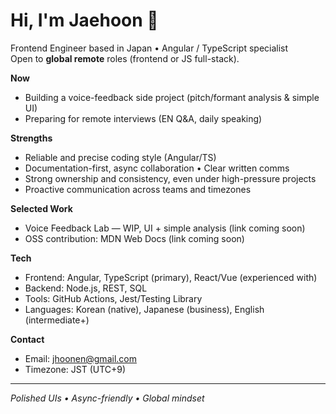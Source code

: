 <!-- Profile README -->

<h1>Hi, I'm Jaehoon 👋</h1>

Frontend Engineer based in Japan • Angular / TypeScript specialist  
Open to **global remote** roles (frontend or JS full-stack).

**Now**
- Building a voice-feedback side project (pitch/formant analysis & simple UI)
- Preparing for remote interviews (EN Q&A, daily speaking)

**Strengths**
- Reliable and precise coding style (Angular/TS)
- Documentation-first, async collaboration • Clear written comms
- Strong ownership and consistency, even under high-pressure projects
- Proactive communication across teams and timezones

**Selected Work**
- Voice Feedback Lab — WIP, UI + simple analysis (link coming soon)
- OSS contribution: MDN Web Docs (link coming soon)

**Tech**
- Frontend: Angular, TypeScript (primary), React/Vue (experienced with)
- Backend: Node.js, REST, SQL
- Tools: GitHub Actions, Jest/Testing Library
- Languages: Korean (native), Japanese (business), English (intermediate+)

**Contact**
- Email: jhoonen@gmail.com
- Timezone: JST (UTC+9)

---
_Polished UIs • Async-friendly • Global mindset_
